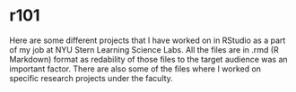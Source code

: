 # r101
Here are some different projects that I have worked on in RStudio as a part of my job at NYU Stern Learning Science Labs.
All the files are in .rmd (R Markdown) format as redability of those files to the target audience was an important factor.
There are also some of the files where I worked on specific research projects under the faculty.
